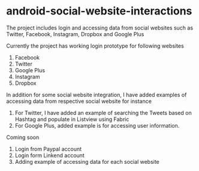 # android-social-website-interactions
The project includes login and accessing data from social websites such as Twitter, Facebook, Instagram, Dropbox and Google Plus

Currently the project has working login prototype for following websites

1. Facebook
2. Twitter
3. Google Plus
4. Instagram
5. Dropbox

In addition for some social website integration, I have added examples of accessing data from respective social website for instance

1. For Twitter, I have added an example of searching the Tweets based on Hashtag and populate in Listview using Fabric
2. For Google Plus, added example is for accessing user information.

Coming soon

1. Login from Paypal account
2. Login form Linkend account
3. Adding example of accessing data for each social website
